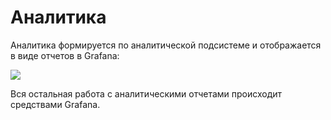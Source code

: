 # Аналитика

Аналитика формируется по аналитической подсистеме и отображается в виде отчетов в Grafana:

![](../../../orchestrator-new/resources/monitoring/grafana.PNG)

Вся остальная работа с аналитическими отчетами происходит средствами Grafana. 
